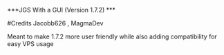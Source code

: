***JGS With a GUI (Version 1.7.2) ***

#Credits Jacobb626 , MagmaDev

Meant to make 1.7.2 more user friendly while also adding compatibility for easy VPS usage

